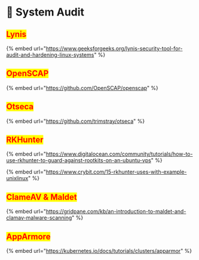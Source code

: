 # 🔧 System Audit

## <mark style="color:red;">Lynis</mark>

{% embed url="https://www.geeksforgeeks.org/lynis-security-tool-for-audit-and-hardening-linux-systems" %}

## <mark style="color:red;">OpenSCAP</mark>

{% embed url="https://github.com/OpenSCAP/openscap" %}

## <mark style="color:red;">Otseca</mark>

{% embed url="https://github.com/trimstray/otseca" %}

## <mark style="color:red;">RKHunter</mark>

{% embed url="https://www.digitalocean.com/community/tutorials/how-to-use-rkhunter-to-guard-against-rootkits-on-an-ubuntu-vps" %}

{% embed url="https://www.crybit.com/15-rkhunter-uses-with-example-unixlinux" %}

## <mark style="color:red;">ClameAV & Maldet</mark>

{% embed url="https://gridpane.com/kb/an-introduction-to-maldet-and-clamav-malware-scanning" %}

## <mark style="color:red;">AppArmore</mark>

{% embed url="https://kubernetes.io/docs/tutorials/clusters/apparmor" %}























